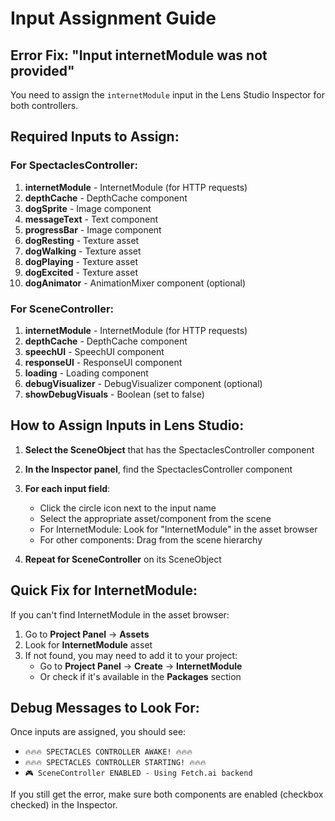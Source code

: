# Input Assignment Guide

## Error Fix: "Input internetModule was not provided"

You need to assign the `internetModule` input in the Lens Studio Inspector for both controllers.

## Required Inputs to Assign:

### For SpectaclesController:
1. **internetModule** - InternetModule (for HTTP requests)
2. **depthCache** - DepthCache component
3. **dogSprite** - Image component
4. **messageText** - Text component  
5. **progressBar** - Image component
6. **dogResting** - Texture asset
7. **dogWalking** - Texture asset
8. **dogPlaying** - Texture asset
9. **dogExcited** - Texture asset
10. **dogAnimator** - AnimationMixer component (optional)

### For SceneController:
1. **internetModule** - InternetModule (for HTTP requests)
2. **depthCache** - DepthCache component
3. **speechUI** - SpeechUI component
4. **responseUI** - ResponseUI component
5. **loading** - Loading component
6. **debugVisualizer** - DebugVisualizer component (optional)
7. **showDebugVisuals** - Boolean (set to false)

## How to Assign Inputs in Lens Studio:

1. **Select the SceneObject** that has the SpectaclesController component
2. **In the Inspector panel**, find the SpectaclesController component
3. **For each input field**:
   - Click the circle icon next to the input name
   - Select the appropriate asset/component from the scene
   - For InternetModule: Look for "InternetModule" in the asset browser
   - For other components: Drag from the scene hierarchy

4. **Repeat for SceneController** on its SceneObject

## Quick Fix for InternetModule:

If you can't find InternetModule in the asset browser:
1. Go to **Project Panel** → **Assets**
2. Look for **InternetModule** asset
3. If not found, you may need to add it to your project:
   - Go to **Project Panel** → **Create** → **InternetModule**
   - Or check if it's available in the **Packages** section

## Debug Messages to Look For:

Once inputs are assigned, you should see:
- `🔥🔥🔥 SPECTACLES CONTROLLER AWAKE! 🔥🔥🔥`
- `🔥🔥🔥 SPECTACLES CONTROLLER STARTING! 🔥🔥🔥`
- `🎮 SceneController ENABLED - Using Fetch.ai backend`

If you still get the error, make sure both components are enabled (checkbox checked) in the Inspector.
